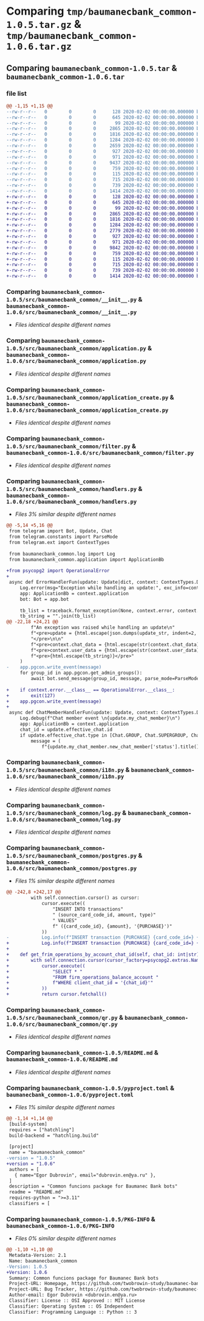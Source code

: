 # Comparing `tmp/baumanecbank_common-1.0.5.tar.gz` & `tmp/baumanecbank_common-1.0.6.tar.gz`

## Comparing `baumanecbank_common-1.0.5.tar` & `baumanecbank_common-1.0.6.tar`

### file list

```diff
@@ -1,15 +1,15 @@
--rw-r--r--   0        0        0      128 2020-02-02 00:00:00.000000 baumanecbank_common-1.0.5/Makefile
--rw-r--r--   0        0        0      645 2020-02-02 00:00:00.000000 baumanecbank_common-1.0.5/src/baumanecbank_common/__init__.py
--rw-r--r--   0        0        0       99 2020-02-02 00:00:00.000000 baumanecbank_common-1.0.5/src/baumanecbank_common/abstract.py
--rw-r--r--   0        0        0     2865 2020-02-02 00:00:00.000000 baumanecbank_common-1.0.5/src/baumanecbank_common/application.py
--rw-r--r--   0        0        0     1816 2020-02-02 00:00:00.000000 baumanecbank_common-1.0.5/src/baumanecbank_common/application_create.py
--rw-r--r--   0        0        0     1284 2020-02-02 00:00:00.000000 baumanecbank_common-1.0.5/src/baumanecbank_common/filter.py
--rw-r--r--   0        0        0     2659 2020-02-02 00:00:00.000000 baumanecbank_common-1.0.5/src/baumanecbank_common/handlers.py
--rw-r--r--   0        0        0      927 2020-02-02 00:00:00.000000 baumanecbank_common-1.0.5/src/baumanecbank_common/i18n.py
--rw-r--r--   0        0        0      971 2020-02-02 00:00:00.000000 baumanecbank_common-1.0.5/src/baumanecbank_common/log.py
--rw-r--r--   0        0        0     9437 2020-02-02 00:00:00.000000 baumanecbank_common-1.0.5/src/baumanecbank_common/postgres.py
--rw-r--r--   0        0        0      759 2020-02-02 00:00:00.000000 baumanecbank_common-1.0.5/src/baumanecbank_common/qr.py
--rw-r--r--   0        0        0      115 2020-02-02 00:00:00.000000 baumanecbank_common-1.0.5/.gitignore
--rw-r--r--   0        0        0      715 2020-02-02 00:00:00.000000 baumanecbank_common-1.0.5/README.md
--rw-r--r--   0        0        0      739 2020-02-02 00:00:00.000000 baumanecbank_common-1.0.5/pyproject.toml
--rw-r--r--   0        0        0     1414 2020-02-02 00:00:00.000000 baumanecbank_common-1.0.5/PKG-INFO
+-rw-r--r--   0        0        0      128 2020-02-02 00:00:00.000000 baumanecbank_common-1.0.6/Makefile
+-rw-r--r--   0        0        0      645 2020-02-02 00:00:00.000000 baumanecbank_common-1.0.6/src/baumanecbank_common/__init__.py
+-rw-r--r--   0        0        0       99 2020-02-02 00:00:00.000000 baumanecbank_common-1.0.6/src/baumanecbank_common/abstract.py
+-rw-r--r--   0        0        0     2865 2020-02-02 00:00:00.000000 baumanecbank_common-1.0.6/src/baumanecbank_common/application.py
+-rw-r--r--   0        0        0     1816 2020-02-02 00:00:00.000000 baumanecbank_common-1.0.6/src/baumanecbank_common/application_create.py
+-rw-r--r--   0        0        0     1284 2020-02-02 00:00:00.000000 baumanecbank_common-1.0.6/src/baumanecbank_common/filter.py
+-rw-r--r--   0        0        0     2779 2020-02-02 00:00:00.000000 baumanecbank_common-1.0.6/src/baumanecbank_common/handlers.py
+-rw-r--r--   0        0        0      927 2020-02-02 00:00:00.000000 baumanecbank_common-1.0.6/src/baumanecbank_common/i18n.py
+-rw-r--r--   0        0        0      971 2020-02-02 00:00:00.000000 baumanecbank_common-1.0.6/src/baumanecbank_common/log.py
+-rw-r--r--   0        0        0     9842 2020-02-02 00:00:00.000000 baumanecbank_common-1.0.6/src/baumanecbank_common/postgres.py
+-rw-r--r--   0        0        0      759 2020-02-02 00:00:00.000000 baumanecbank_common-1.0.6/src/baumanecbank_common/qr.py
+-rw-r--r--   0        0        0      115 2020-02-02 00:00:00.000000 baumanecbank_common-1.0.6/.gitignore
+-rw-r--r--   0        0        0      715 2020-02-02 00:00:00.000000 baumanecbank_common-1.0.6/README.md
+-rw-r--r--   0        0        0      739 2020-02-02 00:00:00.000000 baumanecbank_common-1.0.6/pyproject.toml
+-rw-r--r--   0        0        0     1414 2020-02-02 00:00:00.000000 baumanecbank_common-1.0.6/PKG-INFO
```

### Comparing `baumanecbank_common-1.0.5/src/baumanecbank_common/__init__.py` & `baumanecbank_common-1.0.6/src/baumanecbank_common/__init__.py`

 * *Files identical despite different names*

### Comparing `baumanecbank_common-1.0.5/src/baumanecbank_common/application.py` & `baumanecbank_common-1.0.6/src/baumanecbank_common/application.py`

 * *Files identical despite different names*

### Comparing `baumanecbank_common-1.0.5/src/baumanecbank_common/application_create.py` & `baumanecbank_common-1.0.6/src/baumanecbank_common/application_create.py`

 * *Files identical despite different names*

### Comparing `baumanecbank_common-1.0.5/src/baumanecbank_common/filter.py` & `baumanecbank_common-1.0.6/src/baumanecbank_common/filter.py`

 * *Files identical despite different names*

### Comparing `baumanecbank_common-1.0.5/src/baumanecbank_common/handlers.py` & `baumanecbank_common-1.0.6/src/baumanecbank_common/handlers.py`

 * *Files 3% similar despite different names*

```diff
@@ -5,14 +5,16 @@
 from telegram import Bot, Update, Chat
 from telegram.constants import ParseMode
 from telegram.ext import ContextTypes
 
 from baumanecbank_common.log import Log
 from baumanecbank_common.application import ApplicationBb
 
+from psycopg2 import OperationalError
+
 async def ErrorHandlerFun(update: Update|dict, context: ContextTypes.DEFAULT_TYPE) -> None:
     Log.error(msg="Exception while handling an update:", exc_info=context.error)
     app: ApplicationBb = context.application
     bot: Bot = app.bot
 
     tb_list = traceback.format_exception(None, context.error, context.error.__traceback__)
     tb_string = "".join(tb_list)
@@ -22,18 +24,21 @@
         f"An exception was raised while handling an update\n"
         f"<pre>update = {html.escape(json.dumps(update_str, indent=2, ensure_ascii=False))}"
         "</pre>\n\n"
         f"<pre>context.chat_data = {html.escape(str(context.chat_data))}</pre>\n\n"
         f"<pre>context.user_data = {html.escape(str(context.user_data))}</pre>\n\n"
         f"<pre>{html.escape(tb_string)}</pre>"
     )
-    app.pgcon.write_event(message)
     for group_id in app.pgcon.get_admin_groups():
         await bot.send_message(group_id, message, parse_mode=ParseMode.HTML)
 
+    if context.error.__class__ == OperationalError.__class__:
+        exit(127)
+    app.pgcon.write_event(message)
+
 async def ChatMemberHandlerFun(update: Update, context: ContextTypes.DEFAULT_TYPE) -> None:
     Log.debug(f"Chat member event \n{update.my_chat_member}\n")
     app: ApplicationBb = context.application
     chat_id = update.effective_chat.id
     if update.effective_chat.type in [Chat.GROUP, Chat.SUPERGROUP, Chat.CHANNEL]:
         message = (
             f"{update.my_chat_member.new_chat_member['status'].title()} event "
```

### Comparing `baumanecbank_common-1.0.5/src/baumanecbank_common/i18n.py` & `baumanecbank_common-1.0.6/src/baumanecbank_common/i18n.py`

 * *Files identical despite different names*

### Comparing `baumanecbank_common-1.0.5/src/baumanecbank_common/log.py` & `baumanecbank_common-1.0.6/src/baumanecbank_common/log.py`

 * *Files identical despite different names*

### Comparing `baumanecbank_common-1.0.5/src/baumanecbank_common/postgres.py` & `baumanecbank_common-1.0.6/src/baumanecbank_common/postgres.py`

 * *Files 1% similar despite different names*

```diff
@@ -242,8 +242,17 @@
         with self.connection.cursor() as cursor:
             cursor.execute((
                 "INSERT INTO transactions"
                 " (source_card_code_id, amount, type)"
                 " VALUES"
                 f" ({card_code_id}, {amount}, '{PURCHASE}')"
             ))
-            Log.info(f"INSERT transaction {PURCHASE} {card_code_id=} {amount=}")
+            Log.info(f"INSERT transaction {PURCHASE} {card_code_id=} {amount=}")
+    
+    def get_frim_operations_by_account_chat_id(self, chat_id: int|str) -> list[Any]:
+        with self.connection.cursor(cursor_factory=psycopg2.extras.NamedTupleCursor) as cursor:
+            cursor.execute((
+                "SELECT * "
+                "FROM firm_operations_balance_account "
+                f"WHERE client_chat_id = '{chat_id}'"
+            ))
+            return cursor.fetchall()
```

### Comparing `baumanecbank_common-1.0.5/src/baumanecbank_common/qr.py` & `baumanecbank_common-1.0.6/src/baumanecbank_common/qr.py`

 * *Files identical despite different names*

### Comparing `baumanecbank_common-1.0.5/README.md` & `baumanecbank_common-1.0.6/README.md`

 * *Files identical despite different names*

### Comparing `baumanecbank_common-1.0.5/pyproject.toml` & `baumanecbank_common-1.0.6/pyproject.toml`

 * *Files 1% similar despite different names*

```diff
@@ -1,14 +1,14 @@
 [build-system]
 requires = ["hatchling"]
 build-backend = "hatchling.build"
 
 [project]
 name = "baumanecbank_common"
-version = "1.0.5"
+version = "1.0.6"
 authors = [
   { name="Egor Dubrovin", email="dubrovin.en@ya.ru" },
 ]
 description = "Common funcions package for Baumanec Bank bots"
 readme = "README.md"
 requires-python = ">=3.11"
 classifiers = [
```

### Comparing `baumanecbank_common-1.0.5/PKG-INFO` & `baumanecbank_common-1.0.6/PKG-INFO`

 * *Files 0% similar despite different names*

```diff
@@ -1,10 +1,10 @@
 Metadata-Version: 2.1
 Name: baumanecbank_common
-Version: 1.0.5
+Version: 1.0.6
 Summary: Common funcions package for Baumanec Bank bots
 Project-URL: Homepage, https://github.com/twobrowin-study/baumanec-bank
 Project-URL: Bug Tracker, https://github.com/twobrowin-study/baumanec-bank/issues
 Author-email: Egor Dubrovin <dubrovin.en@ya.ru>
 Classifier: License :: OSI Approved :: MIT License
 Classifier: Operating System :: OS Independent
 Classifier: Programming Language :: Python :: 3
```


